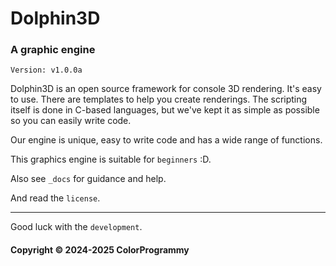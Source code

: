 # Dolphin3D

### A graphic engine
`Version: v1.0.0a`

Dolphin3D is an open source framework for console 3D rendering. It's easy to use. There are templates to help you create renderings. The scripting itself is done in C-based languages, but we've kept it as simple as possible so you can easily write code.

Our engine is unique, easy to write code and has a wide range of functions.

This graphics engine is suitable for `beginners` :D.

Also see `_docs` for guidance and help.

And read the `license`.

--------

Good luck with the `development`.

#### Copyright © 2024-2025 ColorProgrammy

